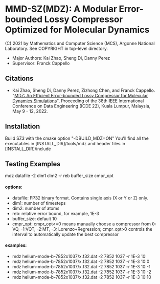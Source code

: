 MMD-SZ(MDZ): A Modular Error-bounded Lossy Compressor Optimized for Molecular Dynamics
=====
(C) 2021 by Mathematics and Computer Science (MCS), Argonne National Laboratory.
See COPYRIGHT in top-level directory.

* Major Authors: Kai Zhao, Sheng Di, Danny Perez 
* Supervisor: Franck Cappello

## Citations
* Kai Zhao, Sheng Di, Danny Perez, Zizhong Chen, and Franck Cappello. "[MDZ: An Efficient Error-bounded Lossy Compressor for Molecular Dynamics Simulations](https://ieeexplore.ieee.org/document/9835212)", Proceeding of the 38th IEEE International Conference on Data Engineering (ICDE 22), Kuala Lumpur, Malaysia, May 9 -
  12, 2022.
 
## Installation

Build SZ3 with the cmake option "-DBUILD_MDZ=ON"
You'll find all the executables in [INSTALL_DIR]/tools/mdz and header files in [INSTALL_DIR]/include

## Testing Examples
mdz datafile -2 dim1 dim2 -r reb buffer_size cmpr_opt
#### options:
* datafile: FP32 binary format. Contains single axis (X or Y or Z) only.
* dim1: number of timesteps
* dim2: number of atoms 
* reb: relative error bound, for example, 1E-3
* buffer_size: default 10
* cmpr_opt: cmpr_opt<=0 means manually choose a compressor from 0: VQ, -1:VQT, -2:MT, -3: Lorenzo+Regression; cmpr_opt>0 controls the interval to automatically update the best compressor 

#### examples:
* mdz helium-mode-b-7852x1037/x.f32.dat -2 7852 1037 -r 1E-3 10
* mdz helium-mode-b-7852x1037/x.f32.dat -2 7852 1037 -r 1E-3 10 0
* mdz helium-mode-b-7852x1037/x.f32.dat -2 7852 1037 -r 1E-3 10 -1
* mdz helium-mode-b-7852x1037/x.f32.dat -2 7852 1037 -r 1E-3 10 -2
* mdz helium-mode-b-7852x1037/x.f32.dat -2 7852 1037 -r 1E-3 10 10
